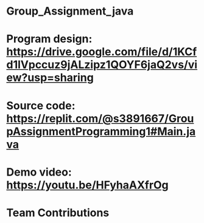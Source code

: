 # Group_Assignment_java

# Program design: https://drive.google.com/file/d/1KCfd1lVpccuz9jALzipz1QOYF6jaQ2vs/view?usp=sharing
# Source code: https://replit.com/@s3891667/GroupAssignmentProgramming1#Main.java
# Demo video: https://youtu.be/HFyhaAXfrOg
# Team Contributions
